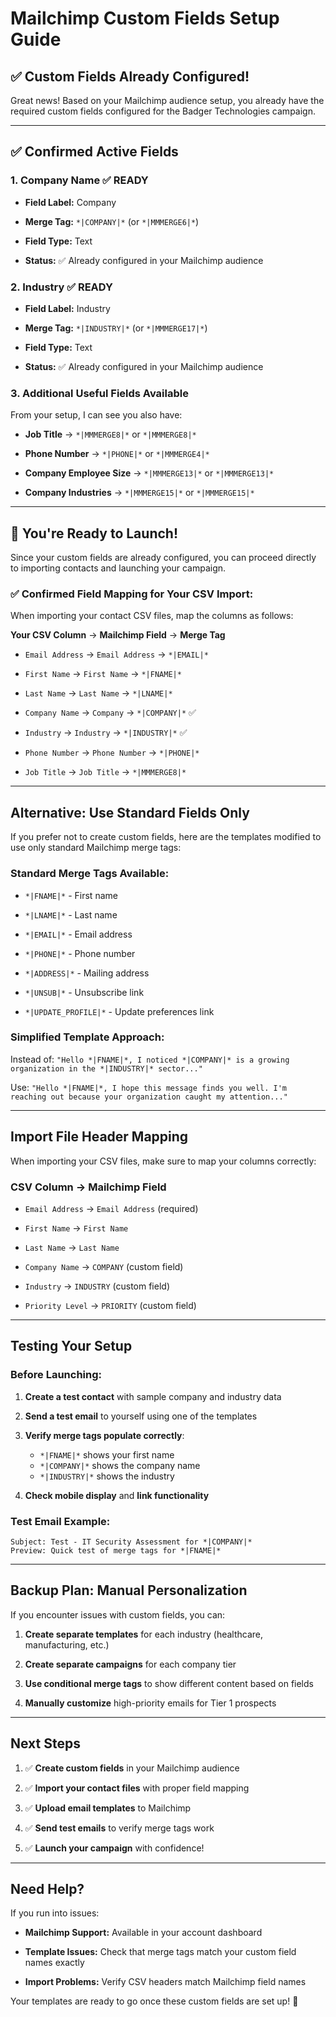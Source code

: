 # Mailchimp Custom Fields Setup Guide



## ✅ Custom Fields Already Configured!


Great news! Based on your Mailchimp audience setup, you already have the required custom fields configured for the Badger Technologies campaign.

---


## ✅ Confirmed Active Fields



### 1. **Company Name** ✅ READY

- **Field Label:** Company

- **Merge Tag:** `*|COMPANY|*` (or `*|MMMERGE6|*`)

- **Field Type:** Text

- **Status:** ✅ Already configured in your Mailchimp audience



### 2. **Industry** ✅ READY

- **Field Label:** Industry

- **Merge Tag:** `*|INDUSTRY|*` (or `*|MMMERGE17|*`)

- **Field Type:** Text

- **Status:** ✅ Already configured in your Mailchimp audience



### 3. **Additional Useful Fields Available**

From your setup, I can see you also have:

- **Job Title** → `*|MMMERGE8|*` or `*|MMMERGE8|*`

- **Phone Number** → `*|PHONE|*` or `*|MMMERGE4|*`

- **Company Employee Size** → `*|MMMERGE13|*` or `*|MMMERGE13|*`

- **Company Industries** → `*|MMMERGE15|*` or `*|MMMERGE15|*`


---


## 🚀 You're Ready to Launch!


Since your custom fields are already configured, you can proceed directly to importing contacts and launching your campaign.


### ✅ Confirmed Field Mapping for Your CSV Import:


When importing your contact CSV files, map the columns as follows:

**Your CSV Column** → **Mailchimp Field** → **Merge Tag**

- `Email Address` → `Email Address` → `*|EMAIL|*`

- `First Name` → `First Name` → `*|FNAME|*`

- `Last Name` → `Last Name` → `*|LNAME|*`

- `Company Name` → `Company` → `*|COMPANY|*` ✅

- `Industry` → `Industry` → `*|INDUSTRY|*` ✅

- `Phone Number` → `Phone Number` → `*|PHONE|*`

- `Job Title` → `Job Title` → `*|MMMERGE8|*`


---


## Alternative: Use Standard Fields Only


If you prefer not to create custom fields, here are the templates modified to use only standard Mailchimp merge tags:


### **Standard Merge Tags Available:**

- `*|FNAME|*` - First name

- `*|LNAME|*` - Last name  

- `*|EMAIL|*` - Email address

- `*|PHONE|*` - Phone number

- `*|ADDRESS|*` - Mailing address

- `*|UNSUB|*` - Unsubscribe link

- `*|UPDATE_PROFILE|*` - Update preferences link



### **Simplified Template Approach:**

Instead of: `"Hello *|FNAME|*, I noticed *|COMPANY|* is a growing organization in the *|INDUSTRY|* sector..."`

Use: `"Hello *|FNAME|*, I hope this message finds you well. I'm reaching out because your organization caught my attention..."`

---


## Import File Header Mapping


When importing your CSV files, make sure to map your columns correctly:


### **CSV Column** → **Mailchimp Field**

- `Email Address` → `Email Address` (required)

- `First Name` → `First Name` 

- `Last Name` → `Last Name`

- `Company Name` → `COMPANY` (custom field)

- `Industry` → `INDUSTRY` (custom field)

- `Priority Level` → `PRIORITY` (custom field)


---


## Testing Your Setup



### Before Launching:

1. **Create a test contact** with sample company and industry data

2. **Send a test email** to yourself using one of the templates

3. **Verify merge tags populate correctly**:

   - `*|FNAME|*` shows your first name
   - `*|COMPANY|*` shows the company name
   - `*|INDUSTRY|*` shows the industry

4. **Check mobile display** and **link functionality**



### Test Email Example:

```
Subject: Test - IT Security Assessment for *|COMPANY|*
Preview: Quick test of merge tags for *|FNAME|*
```

---


## Backup Plan: Manual Personalization


If you encounter issues with custom fields, you can:


1. **Create separate templates** for each industry (healthcare, manufacturing, etc.)

2. **Create separate campaigns** for each company tier

3. **Use conditional merge tags** to show different content based on fields

4. **Manually customize** high-priority emails for Tier 1 prospects


---


## Next Steps



1. ✅ **Create custom fields** in your Mailchimp audience

2. ✅ **Import your contact files** with proper field mapping

3. ✅ **Upload email templates** to Mailchimp

4. ✅ **Send test emails** to verify merge tags work

5. ✅ **Launch your campaign** with confidence!


---


## Need Help?


If you run into issues:

- **Mailchimp Support:** Available in your account dashboard

- **Template Issues:** Check that merge tags match your custom field names exactly

- **Import Problems:** Verify CSV headers match Mailchimp field names


Your templates are ready to go once these custom fields are set up! 🚀